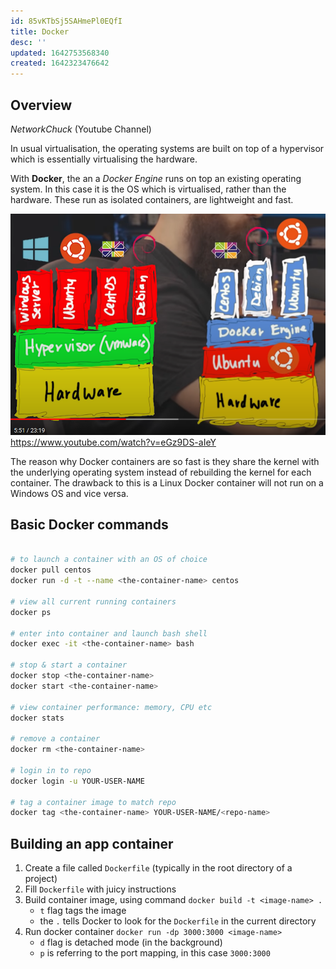 ```yaml
---
id: 85vKTbSj5SAHmePl0EQfI
title: Docker
desc: ''
updated: 1642753568340
created: 1642323476642
---
```


## Overview
_NetworkChuck_ (Youtube Channel)

In usual virtualisation, the operating systems are built on top of a hypervisor which is essentially virtualising the hardware.

With **Docker**, the an a _Docker Engine_ runs on top an existing operating system. In this case it is the OS which is virtualised, rather than the hardware. These run as isolated containers, are lightweight and fast.

![](/assets/images/2022-01-16-08-59-02.png)
https://www.youtube.com/watch?v=eGz9DS-aIeY

The reason why Docker containers are so fast is they share the kernel with the underlying operating system instead of rebuilding the kernel for each container. The drawback to this is a Linux Docker container will not run on a Windows OS and vice versa.

## Basic Docker commands

```bash

# to launch a container with an OS of choice
docker pull centos
docker run -d -t --name <the-container-name> centos

# view all current running containers
docker ps

# enter into container and launch bash shell
docker exec -it <the-container-name> bash

# stop & start a container
docker stop <the-container-name>
docker start <the-container-name>

# view container performance: memory, CPU etc
docker stats

# remove a container
docker rm <the-container-name>

# login in to repo
docker login -u YOUR-USER-NAME

# tag a container image to match repo
docker tag <the-container-name> YOUR-USER-NAME/<repo-name>

```

## Building an app container
1. Create a file called `Dockerfile` (typically in the root directory of a project)
2. Fill `Dockerfile` with juicy instructions
3. Build container image, using command `docker build -t <image-name> .`
    - `t` flag tags the image
    - the `.` tells Docker to look for the `Dockerfile` in the current directory
4. Run docker container `docker run -dp 3000:3000 <image-name>`
    - `d` flag is detached mode (in the background)
    - `p` is referring to the port mapping, in this case `3000:3000`
    









